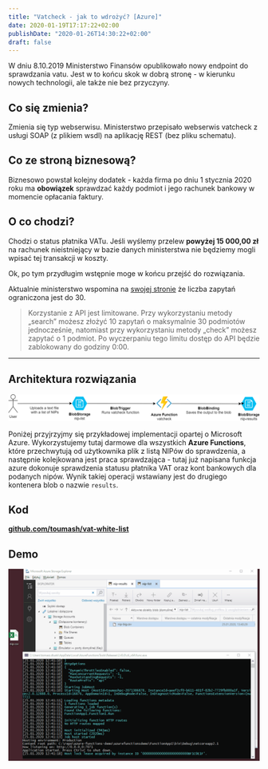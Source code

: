 ```yaml
---
title: "Vatcheck - jak to wdrożyć? [Azure]"
date: 2020-01-19T17:17:22+02:00
publishDate: "2020-01-26T14:30:22+02:00"
draft: false
---
```


W dniu 8.10.2019 Ministerstwo Finansów opublikowało nowy endpoint do sprawdzania vatu. Jest w to końcu skok w dobrą stronę - w kierunku nowych technologii, ale także nie bez przyczyny.

## Co się zmienia?

Zmienia się typ webserwisu. Ministerstwo przepisało webserwis vatcheck z usługi SOAP (z plikiem wsdl) na aplikację REST (bez pliku schematu).

## Co ze stroną biznesową?

Biznesowo powstał kolejny dodatek - każda firma po dniu 1 stycznia 2020 roku ma **obowiązek** sprawdzać każdy podmiot i jego rachunek bankowy w momencie opłacania faktury. 

## O co chodzi?

Chodzi o status płatnika VATu. Jeśli wyślemy przelew **powyżej 15 000,00 zł** na rachunek nieistniejący w bazie danych ministerstwa nie będziemy mogli wpisać tej transakcji w koszty.

Ok, po tym przydługim wstępnie moge w końcu przejść do rozwiązania.


Aktualnie ministerstwo wspomina na [swojej stronie](https://www.gov.pl/web/kas/api-wykazu-podatnikow-vat) że liczba zapytań ograniczona jest do 30.
> Korzystanie z API jest limitowane. Przy wykorzystaniu metody „search” możesz złożyć 10 zapytań o maksymalnie 30 podmiotów jednocześnie, natomiast przy wykorzystaniu metody „check” możesz zapytać o 1 podmiot. Po wyczerpaniu tego limitu dostęp do API będzie zablokowany do godziny 0:00.


---

## Architektura rozwiązania
![Architecture](./VatCheckArchitecture.png)

Poniżej przyjrzyjmy się przykładowej implementacji opartej o Microsoft Azure. Wykorzystujemy tutaj darmowe dla wszystkich **Azure Functions**, które przechwytują od użytkownika plik z listą NIPów do sprawdzenia, a następnie kolejkowana jest praca sprawdzająca - tutaj już napisana funkcja azure dokonuje sprawdzenia statusu płatnika VAT oraz kont bankowych dla podanych nipów. Wynik takiej operacji wstawiany jest do drugiego kontenera blob o nazwie `results`.

## Kod
[**github.com/toumash/vat-white-list**](https://github.com/Toumash/vat-white-list)

## Demo

![vatcheck](./VatCheckFunctionAppDemo.gif)